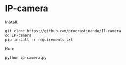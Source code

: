 # IP-camera
Install:
```
git clone https://github.com/procrastinando/IP-camera
cd IP-camera
pip install -r requirements.txt
```
Run:
```
python ip-camera.py
```
